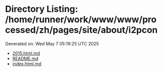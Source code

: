 # Directory Listing: /home/runner/work/www/www/processed/zh/pages/site/about/i2pcon
Generated on: Wed May  7 05:19:25 UTC 2025

- [2015.html.md](2015.html.md)
- [README.md](README.md)
- [index.html.md](index.html.md)
